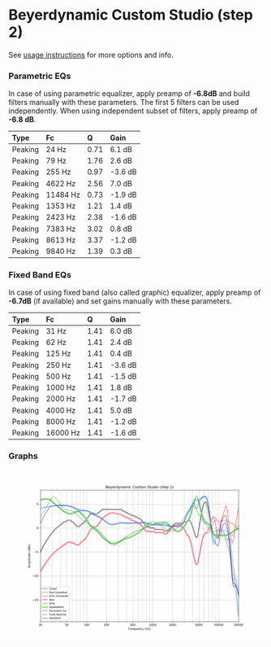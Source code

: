 # Beyerdynamic Custom Studio (step 2)
See [usage instructions](https://github.com/jaakkopasanen/AutoEq#usage) for more options and info.

### Parametric EQs
In case of using parametric equalizer, apply preamp of **-6.8dB** and build filters manually
with these parameters. The first 5 filters can be used independently.
When using independent subset of filters, apply preamp of **-6.8 dB**.

| Type    | Fc       |    Q | Gain    |
|:--------|:---------|:-----|:--------|
| Peaking | 24 Hz    | 0.71 | 6.1 dB  |
| Peaking | 79 Hz    | 1.76 | 2.6 dB  |
| Peaking | 255 Hz   | 0.97 | -3.6 dB |
| Peaking | 4622 Hz  | 2.56 | 7.0 dB  |
| Peaking | 11484 Hz | 0.73 | -1.9 dB |
| Peaking | 1353 Hz  | 1.21 | 1.4 dB  |
| Peaking | 2423 Hz  | 2.38 | -1.6 dB |
| Peaking | 7383 Hz  | 3.02 | 0.8 dB  |
| Peaking | 8613 Hz  | 3.37 | -1.2 dB |
| Peaking | 9840 Hz  | 1.39 | 0.3 dB  |

### Fixed Band EQs
In case of using fixed band (also called graphic) equalizer, apply preamp of **-6.7dB**
(if available) and set gains manually with these parameters.

| Type    | Fc       |    Q | Gain    |
|:--------|:---------|:-----|:--------|
| Peaking | 31 Hz    | 1.41 | 6.0 dB  |
| Peaking | 62 Hz    | 1.41 | 2.4 dB  |
| Peaking | 125 Hz   | 1.41 | 0.4 dB  |
| Peaking | 250 Hz   | 1.41 | -3.6 dB |
| Peaking | 500 Hz   | 1.41 | -1.5 dB |
| Peaking | 1000 Hz  | 1.41 | 1.8 dB  |
| Peaking | 2000 Hz  | 1.41 | -1.7 dB |
| Peaking | 4000 Hz  | 1.41 | 5.0 dB  |
| Peaking | 8000 Hz  | 1.41 | -1.2 dB |
| Peaking | 16000 Hz | 1.41 | -1.6 dB |

### Graphs
![](./Beyerdynamic%20Custom%20Studio%20(step%202).png)